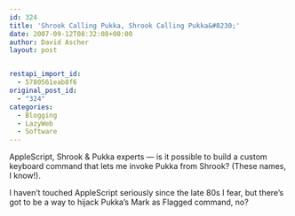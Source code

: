 ```yaml
---
id: 324
title: 'Shrook Calling Pukka, Shrook Calling Pukka&#8230;'
date: 2007-09-12T08:32:08+00:00
author: David Ascher
layout: post


restapi_import_id:
  - 5780561eab8f6
original_post_id:
  - "324"
categories:
  - Blogging
  - LazyWeb
  - Software
---
```

AppleScript, Shrook & Pukka experts &#8212; is it possible to build a custom keyboard command that lets me invoke Pukka from Shrook? (These names, I know!).

I haven&#8217;t touched AppleScript seriously since the late 80s I fear, but there&#8217;s got to be a way to hijack Pukka&#8217;s Mark as Flagged command, no?
